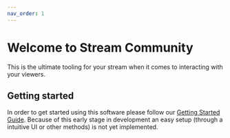 ```yaml
---
nav_order: 1
---
```


# Welcome to Stream Community

This is the ultimate tooling for your stream when it comes to interacting with your viewers. 

## Getting started

In order to get started using this software please follow our [Getting Started Guide](./getting-started.md). Because of this early stage in development an easy setup (through a intuitive UI or other methods) is not yet implemented.


